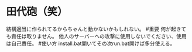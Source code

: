 # 田代砲（笑）
結構適当に作られてるからちゃんと動かないかもしれない。
#重要
何が起きても責任は取りません。
他人のサーバーへの攻撃に使用しないでください、使用は自己責任。
#使い方
install.bat開いてその次run.bat開けば多分使える。
